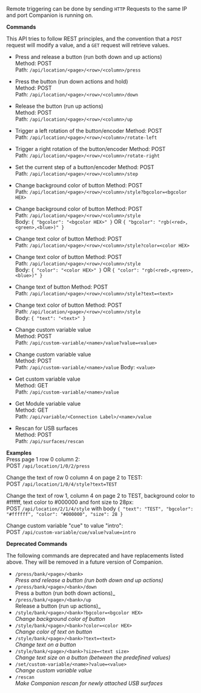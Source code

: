 Remote triggering can be done by sending `HTTP` Requests to the same IP and port Companion is running on.

**Commands**

This API tries to follow REST principles, and the convention that a `POST` request will modify a value, and a `GET` request will retrieve values.

- Press and release a button (run both down and up actions)  
  Method: POST  
  Path: `/api/location/<page>/<row>/<column>/press`  
- Press the button (run down actions and hold)  
  Method: POST  
  Path: `/api/location/<page>/<row>/<column>/down`  
- Release the button (run up actions)  
  Method: POST  
  Path: `/api/location/<page>/<row>/<column>/up`  
- Trigger a left rotation of the button/encoder
  Method: POST  
  Path: `/api/location/<page>/<row>/<column>/rotate-left`  
- Trigger a right rotation of the button/encoder
  Method: POST  
  Path: `/api/location/<page>/<row>/<column>/rotate-right`  
- Set the current step of a button/encoder
  Method: POST  
  Path: `/api/location/<page>/<row>/<column>/step`  

- Change background color of button
  Method: POST  
  Path: `/api/location/<page>/<row>/<column>/style?bgcolor=<bgcolor HEX>`   
- Change background color of button
  Method: POST  
  Path: `/api/location/<page>/<row>/<column>/style`  
  Body: `{ "bgcolor": "<bgcolor HEX>" }` OR `{ "bgcolor": "rgb(<red>,<green>,<blue>)" }`
- Change text color of button
  Method: POST  
  Path: `/api/location/<page>/<row>/<column>/style?color=<color HEX>`   
- Change text color of button
  Method: POST  
  Path: `/api/location/<page>/<row>/<column>/style`  
  Body: `{ "color": "<color HEX>" }` OR `{ "color": "rgb(<red>,<green>,<blue>)" }`
- Change text of button
  Method: POST  
  Path: `/api/location/<page>/<row>/<column>/style?text=<text>`   
- Change text color of button
  Method: POST  
  Path: `/api/location/<page>/<row>/<column>/style`  
  Body: `{ "text": "<text>" }`

- Change custom variable value  
  Method: POST  
  Path: `/api/custom-variable/<name>/value?value=<value>`  
- Change custom variable value  
  Method: POST  
  Path: `/api/custom-variable/<name>/value`
  Body: `<value>`  
- Get custom variable value  
  Method: GET  
  Path: `/api/custom-variable/<name>/value`
- Get Module variable value  
  Method: GET  
  Path: `/api/variable/<Connection Label>/<name>/value`  
- Rescan for USB surfaces  
  Method: POST  
  Path: `/api/surfaces/rescan`  

**Examples**  
Press page 1 row 0 column 2:  
POST `/api/location/1/0/2/press`

Change the text of row 0 column 4 on page 2 to TEST:  
POST `/api/location/1/0/4/style?text=TEST`

Change the text of row 1, column 4 on page 2 to TEST, background color to #ffffff, text color to #000000 and font size to 28px:  
POST `/api/location/2/1/4/style` with body `{ "text": "TEST", "bgcolor": "#ffffff", "color": "#000000", "size": 28 }`

Change custom variable "cue" to value "intro":  
POST `/api/custom-variable/cue/value?value=intro`

**Deprecated Commands**

The following commands are deprecated and have replacements listed above. They will be removed in a future version of Companion.

- `/press/bank/<page>/<bank>`  
  _Press and release a button (run both down and up actions)_
- `/press/bank/<page>/<bank>/down`  
   Press a button (run both down actions)_
- `/press/bank/<page>/<bank>/up`  
   Release a button (run up actions)_
- `/style/bank/<page>/<bank>?bgcolor=<bgcolor HEX>`  
  _Change background color of button_
- `/style/bank/<page>/<bank>?color=<color HEX>`  
  _Change color of text on button_
- `/style/bank/<page>/<bank>?text=<text>`  
  _Change text on a button_
- `/style/bank/<page>/<bank>?size=<text size>`  
  _Change text size on a button (between the predefined values)_
- `/set/custom-variable/<name>?value=<value>`  
  _Change custom variable value_
- `/rescan`  
  _Make Companion rescan for newly attached USB surfaces_
